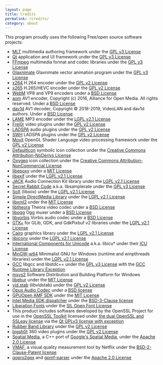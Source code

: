 ```yaml
---
layout: page
title: Credits
permalink: /credits/
category: about
---
```


This program proudly uses the following Free/open source software
projects:

-   [MLT](http://www.mltframework.org/) multimedia authoring framework
    under the [GPL v3 License](http://www.gnu.org/licenses/gpl-3.0.html)
-   [Qt](http://qt-project.org/) application and UI framework under the
    [GPL v3 License](http://www.gnu.org/licenses/gpl-3.0.html)
-   [FFmpeg](http://www.ffmpeg.org/) multimedia format and codec
    libraries under the [GPL v3 License](http://www.gnu.org/licenses/gpl-3.0.html)
-   [Glaxnimate](https://glaxnimate.mattbas.org/) Glaxnimate vector animation program under the
    [GPL v3 License](http://www.gnu.org/licenses/gpl-3.0.html)
-   [x264](http://www.videolan.org/developers/x264.html) H.264 encoder
    under the [GPL v2 License](http://www.gnu.org/licenses/gpl-2.0.html)
-   [x265](http://x265.org/) H.265/HEVC encoder under the [GPL v2
    License](http://www.gnu.org/licenses/gpl-2.0.html)
-   [WebM](http://www.webmproject.org/) VP8 and VP9 encoders under a [BSD
    License](http://www.webmproject.org/license/software/)
-   [aom](https://aomedia.googlesource.com/aom/) AV1 encoder, Copyright (c) 2016, Alliance for Open Media. All rights reserved. Under a [BSD
    License](https://aomedia.googlesource.com/aom/+/refs/heads/master/LICENSE)
-   [dav1d](https://www.videolan.org/projects/dav1d.html) AV1 decoder, Copyright © 2018-2019, VideoLAN and dav1d authors. Under a [BSD
    License](https://code.videolan.org/videolan/dav1d/-/blob/master/COPYING)
-   [LAME](http://lame.sourceforge.net/) MP3 encoder under the [LGPL
    v2.1 License](http://www.gnu.org/licenses/lgpl-2.1.html)
-   [Frei0r](http://www.dyne.org/software/frei0r/) video plugins under
    the [GPL v2 License](http://www.gnu.org/licenses/gpl-2.0.html)
-   [LADSPA](http://www.ladspa.org/) audio plugins under the [GPL v2
    License](http://www.gnu.org/licenses/gpl-2.0.html)
-   [SWH](https://github.com/swh/ladspa) LADSPA plugins under the [GPL v2
    License](http://www.gnu.org/licenses/gpl-2.0.html)
-   [Movit](http://git.sesse.net/movit/) OpenGL Shader Language video
    processing framework under the [GPL v2
    License](http://www.gnu.org/licenses/gpl-2.0.html)
-   [DefaultIcon](http://www.defaulticon.com/) symbolic icon collection
    under the [Creative Commons Attribution-NoDerivs
    License](http://creativecommons.org/licenses/by-nd/3.0/legalcode)
-   [Oxygen](http://www.oxygen-icons.org/) icon collection under the
    [Creative Commons Attribution-NonCommercial
    License](http://creativecommons.org/licenses/by-nc/2.5/legalcode)
-   [libepoxy](https://github.com/anholt/libepoxy) under a [MIT
    License](https://raw.githubusercontent.com/anholt/libepoxy/master/COPYING)
-   [libexif](http://libexif.sourceforge.net/) under the [LGPL v2.1
    License](http://www.gnu.org/licenses/lgpl-2.1.html)
-   [JACK](http://jackaudio.org/) Audio Connection Kit library under the
    [LGPL v2.1 License](http://www.gnu.org/licenses/lgpl-2.1.html)
-   [Secret Rabbit Code](http://www.mega-nerd.com/SRC/) a.k.a.
    libsamplerate under the [GPL v3
    License](http://www.gnu.org/licenses/gpl-3.0.html)
-   [SoX](http://sox.sourceforge.net/) (libsox) under the [LGPL v2.1
    License](http://www.gnu.org/licenses/lgpl-2.1.html)
-   [Simple DirectMedia Library](http://www.libsdl.org/) under the
    [LGPL v2.1 License](http://www.gnu.org/licenses/lgpl-2.1.html)
-   [libxml2](http://www.xmlsoft.org/) under the [MIT
    License](http://opensource.org/licenses/mit-license.php)
-   [libtheora](http://www.theora.org/) Theora video codec under a [BSD
    License](https://svn.xiph.org/trunk/theora/LICENSE)
-   [libogg](http://xiph.org/ogg/) Ogg muxer under a [BSD
    License](http://www.xiph.org/licenses/bsd/)
-   [libvorbis](http://xiph.org/vorbis/) Vorbis audio codec under a [BSD
    License](http://www.xiph.org/licenses/bsd/)
-   [GTK+](http://www.gtk.org/) for GLib, GDK, and GdkPixbuf v2
    libraries under the [LGPL v2.1
    License](http://www.gnu.org/licenses/lgpl-2.1.html)
-   [Cairo](http://cairographics.org/) graphics library under the [LGPL
    v2.1 License](http://www.gnu.org/licenses/lgpl-2.1.html)
-   [libiconv](http://www.gnu.org/software/libiconv/) under the [LGPL
    v2.1 License](http://www.gnu.org/licenses/lgpl-2.1.html)
-   [International Components for
    Unicode](http://site.icu-project.org/) a.k.a. libicu\* under their
    [ICU
    License](http://source.icu-project.org/repos/icu/icu/trunk/license.html)
-   [MinGW-w64](http://mingw-w64.sourceforge.net/) Minimalist GNU for
    Windows (runtime and winpthreads libraries) under the [LGPL v2.1
    License](http://www.gnu.org/licenses/lgpl-2.1.html)
-   [GCC](http://gcc.gnu.org/) libgcc and libstdc++ under the [GPL v3
    License](http://www.gnu.org/licenses/gpl-3.0.html) with the [GCC
    Runtime Library
    Exception](http://gcc.gnu.org/onlinedocs/libstdc++/manual/license.html)
-   [msys2](https://www.msys2.org/) Software Distribution and Building Platform for Windows
-   [libebur](https://github.com/jiixyj/libebur128) under the [MIT
    License](http://opensource.org/licenses/mit-license.php)
-   [vid.stab](https://github.com/georgmartius/vid.stab) (libvidstab)
    under the [GPL v2 License](http://www.gnu.org/licenses/gpl-2.0.html)
-   [Opus Audio Codec](http://www.opus-codec.org/) under a [BSD
    license](http://www.opus-codec.org/license/)
-   [GPUOpen AMF SDK](https://github.com/GPUOpen-LibrariesAndSDKs/AMF) under the [MIT
    License](http://opensource.org/licenses/mit-license.php)
-   [Intel Media SDK dispatcher](https://github.com/lu-zero/mfx_dispatch) under the [BSD-3-Clause license](https://raw.githubusercontent.com/lu-zero/mfx_dispatch/master/LICENSE)
-   [Liberation Fonts](https://github.com/liberationfonts/liberation-fonts) under
    the [SIL Open Font License](https://raw.githubusercontent.com/liberationfonts/liberation-fonts/master/LICENSE)
-   This product includes software developed by the OpenSSL Project for use in
the [OpenSSL Toolkit](http://www.openssl.org/) licensed under [the dual OpenSSL
and SSLeay license](https://www.openssl.org/source/license-openssl-ssleay.txt)
via the [Qt GPLv3 license with
exception](https://doc.qt.io/qt-5.9/qtnetwork-index.html#licenses-and-attributions)
-   [Rubber Band Library](https://breakfastquay.com/rubberband/) under the
    [GPL v2 License](http://www.gnu.org/licenses/gpl-2.0.html)
-   [bigsh0t](https://bitbucket.org/leo_sutic/bigsh0t) 360 video plugins under the [GPL v2
    License](http://www.gnu.org/licenses/gpl-2.0.html)
-   [Spatial Media](https://github.com/VarolOkan/spatial-media), a C++ port of [Google's Spatial
    Media](https://github.com/google/spatial-media), under the [Apache 2.0 License](http://www.apache.org/licenses/LICENSE-2.0)
-   [VMAF](https://github.com/Netflix/vmaf), a visual quality measurement tool by Netflix under the [BSD-2-Clause-Patent license](https://raw.githubusercontent.com/Netflix/vmaf/master/LICENSE)
-   [gopro2gpx](https://github.com/NetworkAndSoftware/gopro2gpx) and [gpmf-parser](https://github.com/gopro/gpmf-parser)
    under the [Apache 2.0 License](http://www.apache.org/licenses/LICENSE-2.0)
